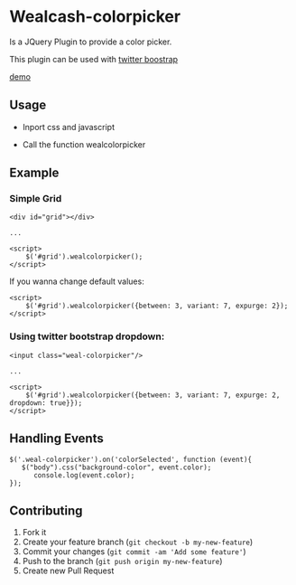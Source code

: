 # Wealcash-colorpicker

Is a JQuery Plugin to provide a color picker.

This plugin can be used with [twitter boostrap](http://twitter.github.com/bootstrap/) 

[demo](http://wealcash.github.com/wealcash-colorpicker)

## Usage

 - Inport css and javascript

 - Call the function wealcolorpicker

## Example

### Simple Grid

    <div id="grid"></div>
    
    ...
    
    <script>
        $('#grid').wealcolorpicker();
    </script>
    
If you wanna change default values:

    <script>
        $('#grid').wealcolorpicker({between: 3, variant: 7, expurge: 2});
    </script>
    
### Using twitter bootstrap dropdown:

    <input class="weal-colorpicker"/>
    
    ...
    
    <script>
        $('#grid').wealcolorpicker({between: 3, variant: 7, expurge: 2, dropdown: true}});
    </script>
    
## Handling Events

    $('.weal-colorpicker').on('colorSelected', function (event){
       $("body").css("background-color", event.color);
	      console.log(event.color);
    });

## Contributing

1. Fork it
2. Create your feature branch (`git checkout -b my-new-feature`)
3. Commit your changes (`git commit -am 'Add some feature'`)
4. Push to the branch (`git push origin my-new-feature`)
5. Create new Pull Request

